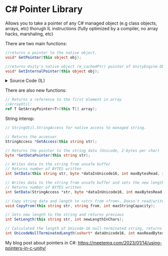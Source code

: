 # C# Pointer Library

Allows you to take a pointer of any C# managed object (e.g class objects, arrays, etc) thorugh IL instructions (fully optimized by a compiler, no array hacks, marshaling, etc)

There are two main functions:
```cs
//returns a pointer to the native object.
void* GetPointer(this object obj);
```

```cs
//returns Unity's native object (m_cachedPtr) pointer of UnityEngine.Object
void* GetInternalPointer(this object obj);
```

<details>
<summary>Source Code (IL)</summary>

GetPointer:
```cil
ldarga.s obj (0)
conv.u
ldind.i
ret
```

GetInternalPointer:
```cil
ldarga.s obj(0)
conv.u
ldind.i
sizeof [mscorlib]System.IntPtr
ldc.i4.2
mul
add
ldind.i
ret
```
</details>


There are also new functions:
```cs
// Returns a reference to the first element in array
//ArrayUtil:
ref T GetArrayPointer<T>(this T[] array);
```

String interop:
```cs
// StringUtil.StringAccess for native access to managed string.

// Returns the accessor
StringAccess *GetAccess(this string str);

// Returns the pointer to the string data (Unicode, 2-bytes per char)
byte *GetDataPointer(this string str);

// Writes data to the string from unsafe buffer
// Returns number of BYTES written
int SetData(this string str, byte *dataInUnicode16, int maxBytesRead, int maxBytesWrite);

// Writes data to the string from unsafe buffer and sets the new length
// Returns number of BYTES written
int SetData(StringAccess *str, byte *dataInUnicode16, int maxBytesRead, int maxBytesWrite, int newLengthInChars);

// Copy string data and length to <str> from <from>. Doesn't read/write more than (maxStringCapacity * 2) bytes.
void CopyFrom(this string str, string from, int maxStringCapacity);

// Sets new length to the string and returns previous
int SetLength(this string str, int newLengthInChars);

// Calculated the length of Unicode-16 null-terminated string, returns the number of symbols.
int UnicodeNullTerminatedLength(ushort* dataUnicode16, int maxReadBytes);
```

My blog post about pointers in C#:
https://meetemq.com/2023/01/14/using-pointers-in-c-unity/

